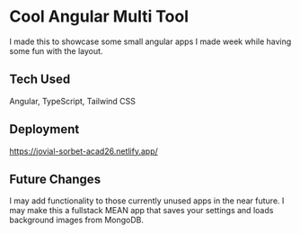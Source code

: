 # Cool Angular Multi Tool
I made this to showcase some small angular apps I made week while having some fun with the layout. 

## Tech Used

Angular, TypeScript, Tailwind CSS

## Deployment

https://jovial-sorbet-acad26.netlify.app/ 

## Future Changes

I may add functionality to those currently unused apps in the near future. 
I may make this a fullstack MEAN app that saves your settings and loads background images from MongoDB.
